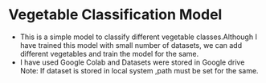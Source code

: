 # Vegetable Classification Model
- This is a simple model to classify different vegetable classes.Although I have trained this model with small number of datasets, we can add different vegetables and train the model for the same. 
- I have used Google Colab and Datasets were stored in Google drive
Note: If dataset is stored in local system ,path must be set for the same.
